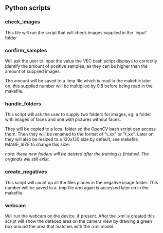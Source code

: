 ## Python scripts

### check_images
This file will run the script that will check images supplied in the 'input' folder

### confirm_samples
Will ask the user to input the value the VEC bash script displays to correctly identify the amount of positive samples, as they can be higher than the amount of supplied images.

The amount will be saved to a .tmp file which is read in the makefile later on, this supplied number will be multiplied by 0.8 before being read in the makefile.

### handle_folders
This script will ask the user to supply two folders for images, eg. a folder with images of faces and one with pictures without faces.

They will be copied to a local folder so the OpenCV bash script can access them. 
Then they will be renamed to the format of "t_xx" or "f_xx". Later on they will also be resized to a 130x130 size by default, see makefile IMAGE_SIZE to change this size.

*note: these new folders will be deleted after the training is finished. The originals will still exist.*

### create_negatives
This script will count up all the files places in the negative image folder. This number will be saved to a .tmp file and again is accessed later on in the makefile.

### webcam
Will run the webcam on the device, if present. After the .xml is created this script will show the deteced area on the camera view by drawing a green box around the area that matches with the .xml model.


